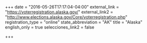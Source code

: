 +++
date = "2016-05-26T17:17:04-04:00"
external_link = "https://voterregistration.alaska.gov/"
external_link2 = "http://www.elections.alaska.gov/Core/voterregistration.php"
registration_type = "online"
state_abbreviation = "AK"
title = "Alaska"
english_only = true
selecciones_link2 = false

+++
